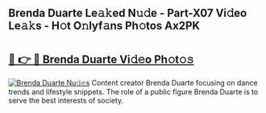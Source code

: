 ## Brenda Duarte Le𝚊𝚔ed N𝚞𝚍e - Part-X07 Vi𝚍eo Le𝚊𝚔s - H𝚘t O𝚗lyf𝚊ns Ph𝚘tos Ax2PK

# <h2><a href="http://hf00cdb.feru.top/?c=Brenda+Duarte">🔗 👉 🔴 Brenda Duarte Vi𝚍𝚎o Ph𝚘t𝚘𝚜</a></h2>

[![Brenda Duarte Nu𝚍𝚎s](https://i.imgur.com/0TWrTi3.gif)](http://hf00cdb.feru.top/?c=Brenda+Duarte)
Content creator Brenda Duarte focusing on dance trends and lifestyle snippets. The role of a public figure Brenda Duarte is to serve the best interests of society. 
